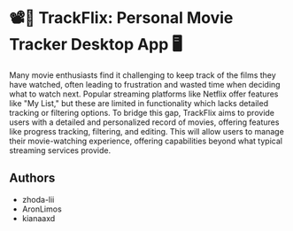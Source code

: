 # 📽️🍿 TrackFlix: Personal Movie Tracker Desktop App 🖥️

Many movie enthusiasts find it challenging to keep track of the films they have watched, often leading to frustration and wasted time when deciding what to watch next. Popular streaming platforms like Netflix offer features like "My List," but these are limited in functionality which lacks detailed tracking or filtering options. To bridge this gap, TrackFlix aims to provide users with a detailed and personalized record of movies, offering features like progress tracking, filtering, and editing. This will allow users to manage their movie-watching experience, offering capabilities beyond what typical streaming services provide.

## Authors

- zhoda-lii
- AronLimos
- kianaaxd
